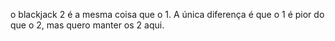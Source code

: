 o blackjack 2 é a mesma coisa que o 1. A única diferença é que o 1 é pior do que o 2, mas quero manter os 2 aqui.
